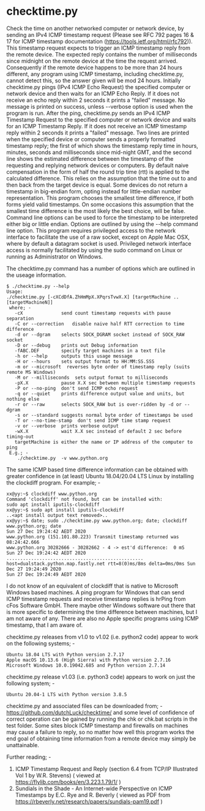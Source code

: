 # checktime.py
Check the time on another networked computer or network device, by sending an IPv4 ICMP timestamp request
(Please see RFC 792 pages 16 & 17 for ICMP timestamp documentation (https://tools.ietf.org/html/rfc792)).
This timestamp request expects to trigger an ICMP timestamp reply from the remote device. The expected
reply contains the number of milliseconds since midnight on the remote device at the time the request
arrived. Consequently if the remote device happens to be more than 24 hours different, any program using
ICMP timestamp, including checktime.py, cannot detect this, so the answer given will be mod 24 hours.
Initially checktime.py pings (IPv4 ICMP Echo Request) the specified computer or network device and then
waits for an ICMP Echo Reply. If it does not receive an echo reply within 2 seconds it prints a "failed"
message. No message is printed on success, unless --verbose option is used when the program is run. After
the ping, checktime.py sends an IPv4 ICMP Timestamp Request to the specified computer or network device
and waits for an ICMP Timestamp Reply. If it does not receive an ICMP timestamp reply within 2 seconds it
prints a "failed" message. Two lines are printed when the specified device or computer sends a properly
formatted timestamp reply; the first of which shows the timestamp reply time in hours, minutes, seconds
and milliseconds since mid-night GMT, and the second line shows the estimated difference between the
timestamp of the requesting and replying network devices or computers. By default naive compensation
in the form of half the round trip time (rtt) is applied to the calculated difference. This relies on the
assumption that the time out to and then back from the target device is equal. Some devices do not
return a timestamp in big-endian form, opting instead for little-endian number representation. This
program chooses the smallest time difference, if both forms yield valid timestamps. On some occasions
this assumption that the smallest time difference is the most likely the best choice, will be false.
Command line options can be used to force the timestamp to be interpreted either big or little endian.
Options are outlined by using the --help command line option. This program requires privileged access
to the network interface to facilitate the use of a raw socket, except on Apple Mac OSX, where by default
a datagram socket is used. Privileged network interface access is normally facilitated by using the sudo
command on Linux or running as Administrator on Windows.

The checktime.py command has a number of options which are outlined in the useage information.

```
$ ./checktime.py --help
Usage:
./checktime.py [-cXCdDfA.ZhHmMpX.XPqrsTvwX.X] [targetMachine ..[targetMachineN]]
 where; -
   -cX              send count timestamp requests with pause separation
   -C or --correction   disable naive half RTT correction to time difference
   -d or --dgram    selects SOCK_DGRAM socket instead of SOCK_RAW socket
   -D or --debug    prints out Debug information
   -fABC.DEF        specify target machines in a text file
   -h or --help     outputs this usage message
   -H or --hours    sets output format to HH:MM:SS.SSS
   -m or --microsoft  reverses byte order of timestamp reply (suits remote MS Windows)
   -M or --milliseconds  sets output format to milliseconds
   -pX.X            pause X.X sec between multiple timestamp requests
   -P or --no-ping  don't send ICMP echo request
   -q or --quiet    prints difference output value and units, but nothing else
   -r or --raw      selects SOCK_RAW but is over-ridden by -d or --dgram
   -s or --standard suggests normal byte order of timestamps be used
   -T or --no-time-stamp  don't send ICMP time stamp request
   -v or --verbose  prints verbose output
   -wX.X            wait X.X sec instead of default 2 sec before timing-out
   targetMachine is either the name or IP address of the computer to ping
 E.g.; -
    ./checktime.py  -v www.python.org
```
The same ICMP based time difference information can be obtained with greater confidence in (at least)
Ubuntu 18.04/20.04 LTS Linux by installing the  clockdiff  program. For example; -

```
xx@yy:~$ clockdiff www.python.org
Command 'clockdiff' not found, but can be installed with:
sudo apt install iputils-clockdiff
xx@yy:~$ sudo apt install iputils-clockdiff
..<apt install output text removed>..
xx@yy:~$ date; sudo ./checktime.py www.python.org; date; clockdiff www.python.org; date
Sun 27 Dec 19:24:42 AEDT 2020
www.python.org (151.101.80.223) Transmit timestamp returned was 08:24:42.666
www.python.org 30282666 - 30282662 - 4 -> est'd difference:  0 mS
Sun 27 Dec 19:24:42 AEDT 2020
..................................................
host=dualstack.python.map.fastly.net rtt=8(0)ms/8ms delta=0ms/0ms Sun Dec 27 19:24:49 2020
Sun 27 Dec 19:24:49 AEDT 2020
```
I do not know of an equivalent of clockdiff that is native to Microsoft Windows based machines. A ping
program for Windows that can send ICMP timestamp requests and receive timestamp replies is hrPing from
cFos Software GmbH. There maybe other Windows software out there that is more specific to determining
the time difference between machines, but I am not aware of any. There are also no Apple specific
programs using ICMP timestamp, that I am aware of. 

checktime.py releases from v1.0 to v1.02 (i.e. python2 code) appear to work on the following systems; -
```
Ubuntu 18.04 LTS with Python version 2.7.17
Apple macOS 10.13.6 (High Sierra) with Python version 2.7.16
Microsoft Windows 10.0.19042.685 and Python version 2.7.14
```
checktime.py release v1.03 (i.e. python3 code) appears to work on just the following system; -
```
Ubuntu 20.04-1 LTS with Python version 3.8.5
```
checktime.py and associated files can be downloaded from; -
https://github.com/dutchLuck/checktime/
and some level of confidence of correct operation can be gained by running the chk or chk.bat
scripts in the test folder. Some sites block ICMP timestamp and firewalls on machines
may cause a failure to reply, so no matter how well this program works the end goal of
obtaining time information from a remote device may simply be unattainable.

Further reading; -
1. ICMP Timestamp Request and Reply  (section 6.4 from TCP/IP Illustrated Vol 1 by W.R. Stevens)
( viewed at https://flylib.com/books/en/3.223.1.79/1/ )
2. Sundials in the Shade - An Internet-wide Perspective on ICMP Timestamps by E.C. Rye and R. Beverly
( viewed as PDF from https://rbeverly.net/research/papers/sundials-pam19.pdf )
